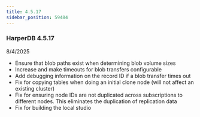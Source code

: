 ```yaml
---
title: 4.5.17
sidebar_position: 59484
---
```


### HarperDB 4.5.17

8/4/2025

- Ensure that blob paths exist when determining blob volume sizes
- Increase and make timeouts for blob transfers configurable
- Add debugging information on the record ID if a blob transfer times out
- Fix for copying tables when doing an initial clone node (will not affect an existing cluster)
- Fix for ensuring node IDs are not duplicated across subscriptions to different nodes. This eliminates the duplication of replication data
- Fix for building the local studio
